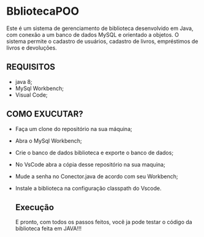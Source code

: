 # BbliotecaPOO
Este é um sistema de gerenciamento de biblioteca desenvolvido em Java, com conexão a um banco de dados MySQL e orientado a objetos. O sistema permite o cadastro de usuários, cadastro de livros, empréstimos de livros e devoluções.

## REQUISITOS
- java 8;
- MySql Workbench;
- Visual Code;

## COMO EXUCUTAR?

- Faça um clone do repositório na sua máquina;
- Abra o MySql Workbench;
- Crie o banco de dados biblioteca e exporte o banco de dados;
- No VsCode abra a cópia desse repositório na sua maquina;
- Mude a senha no Conector.java de acordo com seu Workbench;
- Instale a biblioteca na configuração classpath do Vscode.

  ## Execução

  E pronto, com todos os passos feitos, você ja pode testar o código da biblioteca feita em JAVA!!!
